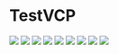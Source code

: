 # TestVCP
![](http://imgsrc.baidu.com/forum/pic/item/111062dda3cc7cd929f5c2dd3301213fb90e911e.jpg)
![](http://imgsrc.baidu.com/forum/pic/item/3db555d8bc3eb135ea1f41bfac1ea8d3fc1f441e.jpg)
![](http://imgsrc.baidu.com/forum/pic/item/5d41d525bc315c60f1299aeb87b1cb13485477b2.jpg)
![](http://imgsrc.baidu.com/forum/pic/item/d13ecc0a19d8bc3ee50c74c1888ba61ea9d345f0.jpg)
![](http://imgsrc.baidu.com/forum/pic/item/4bbc3f8da97739121c3df76af2198618377ae2e6.jpg)
![](http://imgsrc.baidu.com/forum/pic/item/e1df78a85edf8db18e280e6f0323dd54574e74f2.jpg)
![](http://imgsrc.baidu.com/forum/pic/item/9291f5389b504fc2f958c20eefdde71191ef6df1.jpg)
![](http://imgsrc.baidu.com/forum/pic/item/745559ce36d3d5399fc125ce3087e950342ab07a.jpg)
![](http://imgsrc.baidu.com/forum/pic/item/2a62ed44ad3459828f76cf9f06f431adcaef847a.jpg)

